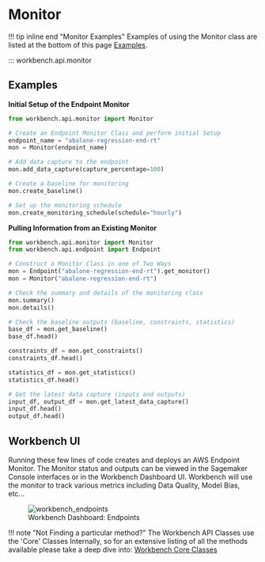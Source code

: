 # Monitor

!!! tip inline end "Monitor Examples"
    Examples of using the Monitor class are listed at the bottom of this page [Examples](#examples).
    
::: workbench.api.monitor


## Examples

**Initial Setup of the Endpoint Monitor**

```py title="monitor_setup.py"
from workbench.api.monitor import Monitor

# Create an Endpoint Monitor Class and perform initial Setup
endpoint_name = "abalone-regression-end-rt"
mon = Monitor(endpoint_name)

# Add data capture to the endpoint
mon.add_data_capture(capture_percentage=100)

# Create a baseline for monitoring
mon.create_baseline()

# Set up the monitoring schedule
mon.create_monitoring_schedule(schedule="hourly")
```

**Pulling Information from an Existing Monitor**

```py title="monitor_usage.py"
from workbench.api.monitor import Monitor
from workbench.api.endpoint import Endpoint

# Construct a Monitor Class in one of Two Ways
mon = Endpoint("abalone-regression-end-rt").get_monitor()
mon = Monitor("abalone-regression-end-rt")

# Check the summary and details of the monitoring class
mon.summary()
mon.details()

# Check the baseline outputs (baseline, constraints, statistics)
base_df = mon.get_baseline()
base_df.head()

constraints_df = mon.get_constraints()
constraints_df.head()

statistics_df = mon.get_statistics()
statistics_df.head()

# Get the latest data capture (inputs and outputs)
input_df, output_df = mon.get_latest_data_capture()
input_df.head()
output_df.head()
```


## Workbench UI
Running these few lines of code creates and deploys an AWS Endpoint Monitor. The Monitor status and outputs can be viewed in the Sagemaker Console interfaces or in the Workbench Dashboard UI. Workbench will use the monitor to track various metrics including Data Quality, Model Bias, etc...

<figure>
<img alt="workbench_endpoints" src="https://github.com/SuperCowPowers/workbench/assets/4806709/b5eab741-2c23-4c5e-9495-15fd3ea8155c">
<figcaption>Workbench Dashboard: Endpoints</figcaption>
</figure>


!!! note "Not Finding a particular method?"
    The Workbench API Classes use the 'Core' Classes Internally, so for an extensive listing of all the methods available please take a deep dive into: [Workbench Core Classes](../core_classes/overview.md)